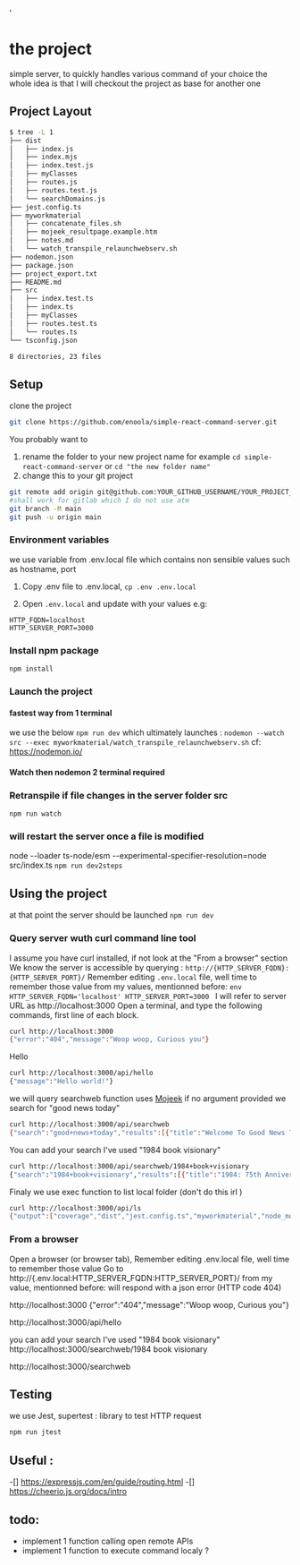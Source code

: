 '
# the project
simple server, to quickly handles various command of your choice
the whole idea is that I will checkout the project as base for another one

## Project Layout
```bash
$ tree -L 1
├── dist
│   ├── index.js
│   ├── index.mjs
│   ├── index.test.js
│   ├── myClasses
│   ├── routes.js
│   ├── routes.test.js
│   └── searchDomains.js
├── jest.config.ts
├── myworkmaterial
│   ├── concatenate_files.sh
│   ├── mojeek_resultpage.example.htm
│   ├── notes.md
│   └── watch_transpile_relaunchwebserv.sh
├── nodemon.json
├── package.json
├── project_export.txt
├── README.md
├── src
│   ├── index.test.ts
│   ├── index.ts
│   ├── myClasses
│   ├── routes.test.ts
│   └── routes.ts
└── tsconfig.json

8 directories, 23 files
```

## Setup

clone the project
```bash
git clone https://github.com/enoola/simple-react-command-server.git

```
You probably want to
1. rename the folder to your new project name for example
`cd simple-react-command-server` or `cd "the new folder name"`
2. change this to your git project
```bash
git remote add origin git@github.com:YOUR_GITHUB_USERNAME/YOUR_PROJECT_NAME.git
#shall work for gitlab which I do not use atm
git branch -M main
git push -u origin main
```

### Environment variables
we use variable from .env.local file
which contains non sensible values such as hostname, port

1. Copy .env file to .env.local, 
`cp .env .env.local`

2. Open `.env.local` and update with your values
e.g:
```env
HTTP_FQDN=localhost
HTTP_SERVER_PORT=3000
```

### Install npm package
`npm install`

### Launch the project
#### fastest way from 1 terminal
we use the below
`npm run dev`
which ultimately launches : `nodemon --watch src --exec myworkmaterial/watch_transpile_relaunchwebserv.sh`
cf: https://nodemon.io/

#### Watch then nodemon 2 terminal required
### Retranspile if file changes in the server folder src
`npm run watch`

### will restart the server once a file is modified
node --loader ts-node/esm --experimental-specifier-resolution=node src/index.ts
`npm run dev2steps`

## Using the project 
at that point the server should be launched
`npm run dev`

### Query server wuth curl command line tool 
  I assume you have curl installed, if not look at the "From a browser" section
We know the server is accessible by querying : `http://{HTTP_SERVER_FQDN}:{HTTP_SERVER_PORT}/`
  Remember editing `.env.local` file, well time to remember those value 
  from my values, mentionned before:
    ```env
    HTTP_SERVER_FQDN='localhost'
    HTTP_SERVER_PORT=3000
    ```
I will refer to server URL as http://localhost:3000
Open a terminal, and type the following commands, first line of each block.
```bash
curl http://localhost:3000
{"error":"404","message":"Woop woop, Curious you"}
```

Hello
```bash
curl http://localhost:3000/api/hello
{"message":"Hello world!"}
```

we will query searchweb function
 uses [Mojeek](https://www.mojeek.com)
if no argument provided we search for "good news today"
```bash
curl http://localhost:3000/api/searchweb
{"search":"good+news+today","results":[{"title":"Welcome To Good News Today . . . No matter what else is","url":"https://www.gnttv.org/","snippet":"Among churches of Christ, <strong>Good</strong> <strong>News</strong> <strong>Today</strong> is the first magazine-format TV program to be broadcast into homes and businesses around the country via ..."},{"title":"The Good News Today","url":"https://thegoodnewstoday.org/","snippet":"By ZeroHedge <strong>News</strong> Pennsylvania farmers are being “crushed” by the record cost ... 2025 The <strong>Good</strong> <strong>News</strong> <strong>Today</strong> | Invigorated by Small Business Deacon"},{"title":"Today's Good News","url":"https://goodnews.ie/","snippet":"<strong>Today</strong>'s <strong>Good</strong> <strong>News</strong> ... From the Dominican Retreat Centre Tallaght Village, Dublin 24 Email: question@goodnews.ie ... <strong>Good</strong> <strong>News</strong> Android App, click ..."},{"title":"Good News: Inspirational, Uplifting and Happy News | TODAY |","url":"https://www.today.com/news/good-news","snippet":"Inspirational, uplifting, funny and happy <strong>news</strong>, photos, videos and more. ... Bodega owner gives kids free food for <strong>good</strong> grades: ‘I like seeing the ..."},{"title":"Good News for Today | A Daily Podcast from Baptist Press","url":"https://podcast.baptistpress.com/","snippet":"Your listeners will be introduced to Christians and churches making a difference for the glory of God through <strong>Good</strong> <strong>News</strong> for <strong>Today</strong>."},{"title":"Today’s Good News | Lifesongs.com","url":"https://www.lifesongs.com/goodnews/","snippet":"Home <strong>News</strong> <strong>Today</strong>'s <strong>Good</strong> <strong>News</strong> ... <strong>Today</strong>'s <strong>Good</strong> <strong>News</strong> - Heroes &amp; Helpers ... That in and of itself is a “ <strong>Good</strong> <strong>News</strong> story ” – but John ..."},{"title":"Today’s good news | Power Line","url":"https://www.powerlineblog.com/archives/2025/04/todays-good-news-3.php","snippet":"<strong>Today</strong> ’ s <strong>good</strong> <strong>news</strong> ... It would be easy to miss <strong>today</strong> ’ s <strong>good</strong> <strong>news</strong>, which comes via the Trump Department of Justice."},{"title":"Good News Today | Only Good News Daily","url":"https://www.onlygoodnewsdaily.com/good-news-today","snippet":"It s <strong>good</strong> <strong>news</strong> <strong>today</strong> and every day. ... <strong>Good</strong> <strong>News</strong> - Inspiring <strong>News</strong> - Uplifting <strong>News</strong> - <strong>News</strong> <strong>Good</strong> for Wellbeing - <strong>News</strong> Beneficial to Mental Health - OGN ..."},{"title":"Good News Bible - Wikipedia","url":"https://en.wikipedia.org/wiki/Good_News_Bible","snippet":"In 1976, the Old Testament was completed and published as the <strong>Good</strong> <strong>News</strong> Bible: The Bible in <strong>Today</strong>'s English Version ."},{"title":"Today's Top Good News Stories | Good Good Good","url":"https://www.goodgoodgood.co/goodnews","snippet":"<strong>Today</strong>’s <strong>Good</strong> <strong>News</strong> » ... Your weekly roundup of the best <strong>good</strong> <strong>news</strong> worth celebrating... ... Goodnewspaper mailed to their home, get exclusive ..."}]}
```

You can add your search I've used "1984 book visionary"
```bash
curl http://localhost:3000/api/searchweb/1984+book+visionary
{"search":"1984+book+visionary","results":[{"title":"1984: 75th Anniversary | Charter Books","url":"https://charterbookstore.com/book/9780451524935","snippet":"... timeless, structure-bending classic that explores how actions of individual lives impact the past, present and future—from a postmodern <strong>visionary</strong> ..."},{"title":"Book review: 1984 by George Orwell","url":"https://bookart101.com/1984bygeorgeorwellreview/","snippet":"The <strong>book</strong> is about abusing and misusing power, It is about filtering those out who cannot conform to the standard rules of society."},{"title":"1984 by George Orwell ePub Download - AllBooksWorld.com","url":"https://allbooksworld.com/1984-by-george-orwell-pdf-epub-novel-audibook-read-online-novel1/","snippet":"This <strong>book</strong> is drowned in hopelessness, but it is something we all need to read and keep close to our hearts, because during these troubling times it ..."},{"title":"Fiction and Non-Fiction Books and Essays by Famous Author","url":"https://www.mybooklist.com/page/Fiction-and-Non-Fiction-Books-and-Essays-by-Famous-Author-George-Orwell","snippet":"Now, Penguin brings you the works of the great thinkers, pioneers, radicals and <strong>visionaries</strong> whose ideas shook civilization, and helped make us who we ..."},{"title":"1984 – Eleni Papanou","url":"http://www.elenipapanou.com/tag/1984/","snippet":"... tapping into? In a critique on Orwell’s writing style, Sam Jordison reveals something about “<strong>1984</strong>” that will resonate with <strong>visionary</strong> fiction ..."},{"title":"1984: 75th Anniversary by George Orwell (9780451524935)","url":"https://www.allbookstores.com/1984-75th-Anniversary-George-Orwell/9780451524935","snippet":"He wrote quite a few <strong>books</strong>, but many believe that his more influential ones were \"Animal farm\" (1944) and \"<strong>1984</strong>\" (1948).In those two <strong>books</strong> he ..."},{"title":"1984: 75th Anniversary | Antigone Books","url":"https://antigonebooks.com/book/9780451524935","snippet":"NATIONAL BESTSELLER • <strong>BOOKER</strong> PRIZE FINALIST • From the internationally acclaimed, <strong>Booker</strong> Prize-winning author of The English Patient: “an ..."},{"title":"1984 by George Orwell | Literal","url":"https://literal.club/book/george-orwell-1984-4w1fe","snippet":"... <strong>1984</strong>, London is a grim city in the ... Lionel Trilling said of Orwell’s masterpiece, “<strong>1984</strong> is a profound, terrifying, and wholly fascinating <strong>book</strong>."},{"title":"George Orwell - 1984 Audiobook Online Free","url":"https://101audiobooks.cloud/george-orwell-1984-audiobook-online/","snippet":"I would like to create some feedback relating to the second <strong>book</strong>, “ <strong>1984</strong> ” . ... George Orwell – <strong>1984</strong> Audio E <strong>book</strong> Online Free."},{"title":"surveillance Archives - Visionary Fiction Alliance","url":"https://visionaryfictionalliance.com/tag/surveillance/","snippet":"In part one of the dystopian <strong>book</strong> series, we discussed how tales like <strong>1984</strong> raised our collective consciousness to the horrors of totalitarian systems."}]}
```

Finaly we use exec function to list local folder (don't do this irl )
```bash
curl http://localhost:3000/api/ls
{"output":["coverage","dist","jest.config.ts","myworkmaterial","node_modules","nodemon.json","package-lock.json","package.json","project_export.txt","README.md","src","tsconfig.json",""]}
```
### From a browser
Open a browser (or browser tab),
Remember editing .env.local file, well time to remember those value 
Go to http://{.env.local:HTTP_SERVER_FQDN:HTTP_SERVER_PORT}/
from my value, mentionned before:
will respond with a json error (HTTP code 404)


http://localhost:3000
{"error":"404","message":"Woop woop, Curious you"}

http://localhost:3000/api/hello

you can add your search I've used "1984 book visionary"
http://localhost:3000/searchweb/1984 book visionary

http://localhost:3000/searchweb


## Testing
we use Jest, 
supertest : library to test HTTP request 
```bash
npm run jtest
```

## Useful : 
 -[] https://expressjs.com/en/guide/routing.html
 -[] https://cheerio.js.org/docs/intro


## todo:
 - implement 1 function calling open remote APIs 
 - implement 1 function to execute command localy ?

